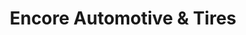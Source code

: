 ---
title: "Encore Automotive & Tires"
url: /denver/encore-automotive-and-tires/
shop: car repair
---